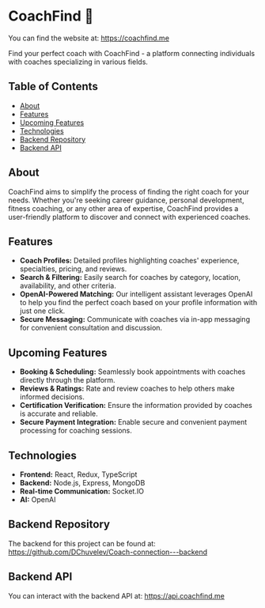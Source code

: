 # CoachFind 🤝

You can find the website at: https://coachfind.me

Find your perfect coach with CoachFind - a platform connecting individuals with coaches specializing in various fields.

## Table of Contents

- [About](#about)
- [Features](#features)
- [Upcoming Features](#upcoming-features)
- [Technologies](#technologies)
- [Backend Repository](#backend-repository)
- [Backend API](#backend-api)

## About

CoachFind aims to simplify the process of finding the right coach for your needs. Whether you're seeking career guidance, personal development, fitness coaching, or any other area of expertise, CoachFind provides a user-friendly platform to discover and connect with experienced coaches.

## Features

- **Coach Profiles:** Detailed profiles highlighting coaches' experience, specialties, pricing, and reviews.
- **Search & Filtering:** Easily search for coaches by category, location, availability, and other criteria.
- **OpenAI-Powered Matching:** Our intelligent assistant leverages OpenAI to help you find the perfect coach based on your profile information with just one click.
- **Secure Messaging:** Communicate with coaches via in-app messaging for convenient consultation and discussion.

## Upcoming Features

- **Booking & Scheduling:** Seamlessly book appointments with coaches directly through the platform.
- **Reviews & Ratings:** Rate and review coaches to help others make informed decisions.
- **Certification Verification:** Ensure the information provided by coaches is accurate and reliable.
- **Secure Payment Integration:** Enable secure and convenient payment processing for coaching sessions.

## Technologies

- **Frontend:** React, Redux, TypeScript
- **Backend:** Node.js, Express, MongoDB
- **Real-time Communication:** Socket.IO
- **AI:** OpenAI

## Backend Repository

The backend for this project can be found at: https://github.com/DChuvelev/Coach-connection---backend

## Backend API

You can interact with the backend API at: https://api.coachfind.me
